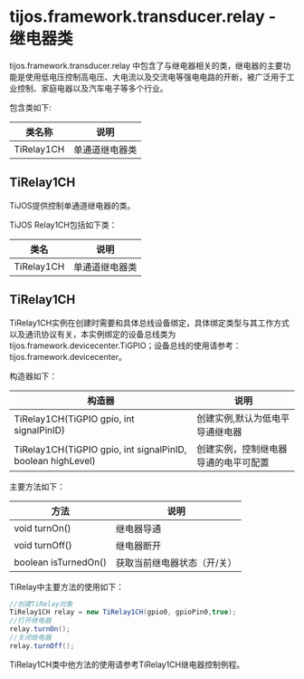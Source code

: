 # tijos.framework.transducer.relay - 继电器类

tijos.framework.transducer.relay 中包含了与继电器相关的类，继电器的主要功能是使用低电压控制高电压、大电流以及交流电等强电电路的开断，被广泛用于工业控制、家庭电器以及汽车电子等多个行业。

包含类如下:

| 类名称        | 说明      |
| ---------- | ------- |
| TiRelay1CH | 单通道继电器类 |



## TiRelay1CH

TiJOS提供控制单通道继电器的类。

TiJOS Relay1CH包括如下类：

| 类名         | 说明      |
| ---------- | ------- |
| TiRelay1CH | 单通道继电器类 |



## TiRelay1CH

TiRelay1CH实例在创建时需要和具体总线设备绑定，具体绑定类型与其工作方式以及通讯协议有关，本实例绑定的设备总线类为 tijos.framework.devicecenter.TiGPIO；设备总线的使用请参考：tijos.framework.devicecenter。



构造器如下：

| 构造器                                      | 说明                 |
| ---------------------------------------- | ------------------ |
| TiRelay1CH(TiGPIO gpio, int signalPinID) | 创建实例,默认为低电平导通继电器   |
| TiRelay1CH(TiGPIO gpio, int signalPinID, boolean highLevel) | 创建实例，控制继电器导通的电平可配置 |



主要方法如下：

| 方法                   | 说明             |
| -------------------- | -------------- |
| void turnOn()        | 继电器导通          |
| void turnOff()       | 继电器断开          |
| boolean isTurnedOn() | 获取当前继电器状态（开/关） |

TiRelay中主要方法的使用如下：

```java
//创建TiRelay对象
TiRelay1CH relay = new TiRelay1CH(gpio0, gpioPin0,true);
//打开继电器
relay.turnOn();
//关闭继电器
relay.turnOff();
```

TiRelay1CH类中他方法的使用请参考TiRelay1CH继电器控制例程。